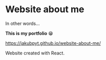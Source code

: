 # Website about me

In other words... 

**This is my portfolio** :grin: 

https://jakubpyt.github.io/website-about-me/

Website created with React. 
